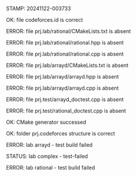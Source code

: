 STAMP: 20241122-003733
OK: file codeforces.id is correct
ERROR: file prj.lab/rational/CMakeLists.txt is absent
ERROR: file prj.lab/rational/rational.hpp is absent
ERROR: file prj.lab/rational/rational.cpp is absent
ERROR: file prj.lab/arrayd/CMakeLists.txt is absent
ERROR: file prj.lab/arrayd/arrayd.hpp is absent
ERROR: file prj.lab/arrayd/arrayd.cpp is absent
ERROR: file prj.test/arrayd_doctest.cpp is absent
ERROR: file prj.test/rational_doctest.cpp is absent
OK: CMake generator successed
OK: folder prj.codeforces structure is correct
ERROR: lab arrayd - test build failed
STATUS: lab complex - test-failed
ERROR: lab rational - test build failed
